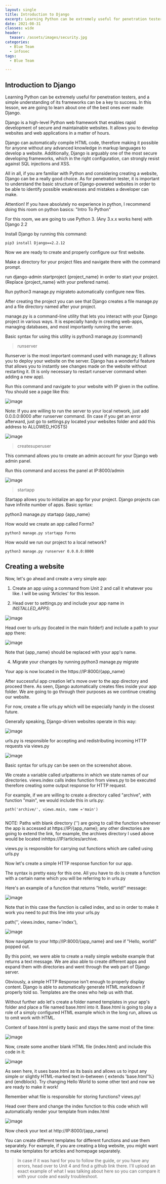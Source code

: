 ```yaml
---
layout: single
title: Introduction to Django
excerpt: Learning Python can be extremely useful for penetration testers, and a simple understanding of its frameworks can be a key to success.
date: 2021-08-31
classes: wide
header:
  teaser: /assets/images/security.jpg
categories:
  - Blue Team
  - infosec
tags:
  - Blue Team

---
```



##  Introduction to Django

Learning Python can be extremely useful for penetration testers, and a simple understanding of its frameworks can be a key to success. In this lesson, we are going to learn about one of the best ones ever made: Django. 

Django is a high-level Python web framework that enables rapid development of secure and maintainable websites. It allows you to develop websites and web applications in a matter of hours.

Django can automatically compile HTML code, therefore making it possible for anyone without any advanced knowledge in markup languages to develop a website. Additionally, Django is arguably one of the most secure developing frameworks, which in the right configuration, can strongly resist against SQL injections and XSS.

All in all, if you are familiar with Python and considering creating a website, Django can be a really good choice. As for penetration tester, it is important to understand the basic structure of Django-powered websites in order to be able to identify possible weaknesses and mistakes a developer can make.


Attention! If you have absolutely no experience in python, I recommend doing this room on python basics: "Intro To Python"

For this room, we are going to use Python 3. (Any 3.x.x works here) with Django 2.2

Install Django by running this command:
```
pip3 install Django==2.2.12
```


Now we are ready to create and properly configure our first website.

Make a directory for your project files and navigate there with the command prompt.

run django-admin startproject {project_name} in order to start your project. (Replace {project_name} with your prefered name).

Run python3 manage.py migrateto automatically configure new files.

After creating the project you can see that Django creates a file manage.py and a file directory named after your project.

manage.py is a command-line utility that lets you interact with your Django project in various ways. It is especially handy in creating web-apps, managing databases, and most importantly running the server.

Basic syntax for using this utility is python3 manage.py {command}

> runserver

Runserver is the most important command used with manage.py; It allows you to deploy your website on the server. Django has a wonderful feature that allows you to instantly see changes made on the website without restarting it. (It is only necessary to restart runserver command when adding a new app).

Run this command and navigate to your website with IP given in the outline. You should see a page like this:


![image](https://user-images.githubusercontent.com/89842187/132133740-bf012641-e995-4789-b710-e110fdad2294.png)



Note: If you are willing to run the server to your local network, just add 0.0.0.0:8000 after runserver command. (In case if you get an error afterward, just go to settings.py located your websites folder and add this address to ALLOWED_HOSTS)

![image](https://user-images.githubusercontent.com/89842187/132133771-a673f6da-8e53-4cad-9c70-0148b0e8a401.png)


> createsuperuser

This command allows you to create an admin account for your Django web admin panel. 

Run this command and access the panel at IP:8000/admin

![image](https://user-images.githubusercontent.com/89842187/132133776-8ebad27c-547e-4bd2-9cde-681ebb2aafb0.png)


> startapp

Startapp allows you to initialize an app for your project. Django projects can have infinite number of apps. Basic syntax:

python3 manage.py startapp {app_name}

How would we create an app called Forms? 

```
python3 manage.py startapp Forms
```

How would we run our project to a local network?

```
python3 manage.py runserver 0.0.0.0:8000
```

## Creating a website

Now, let's go ahead and create a very simple app: 

1. Create an app using a command from Unit 2 and call it whatever you like. I will be using 'Articles' for this lesson.

2. Head over to settings.py and include your app name in *INSTALLED_APPS*:

![image](https://user-images.githubusercontent.com/89842187/132133788-eaf528df-cd08-4ab3-9a28-4b19e96380dd.png)

Head over to urls.py (located in the main folder!) and include a path to your app there:

![image](https://user-images.githubusercontent.com/89842187/132133794-38e4d93d-60a0-42c3-88ec-be02876272dc.png)


Note that {app_name} should be replaced with your app's name.

4. Migrate your changes by running python3 manage.py migrate

Your app is now located in the https://IP:8000/{app_name} 

After successful app creation let's move over to the app directory and proceed there. As seen, Django automatically creates files inside your app folder. We are going to go through their purposes as we continue creating our website.

For now, create a file urls.py which will be especially handy in the closest future.

Generally speaking, Django-driven websites operate in this way:

![image](https://user-images.githubusercontent.com/89842187/132133805-93a249da-84fe-45a7-aa06-a664cf91cced.png)


urls.py is responsible for accepting and redistributing incoming HTTP requests via views.py

![image](https://user-images.githubusercontent.com/89842187/132133808-b8322d1e-95e1-4115-9f90-a8871b8531d4.png)

Basic syntax for urls.py can be seen on the screenshot above. 

We create a variable called urlpatterns in which we state names of our directories. views.index calls index function from views.py to be executed therefore creating some output response for HTTP request.

For example, if we are willing to create a directory called "archive", with function "main", we would include this in urls.py:

```
path('archive/', views.main, name ='main')


```

NOTE: Paths with blank directory ('') are going to call the function whenever the app is accessed at https://IP/{app_name}; any other directories are going to extend the link, for example, the archives directory I used above would be located inhttps://IP/articles/archive.

views.py is responsible for carrying out functions which are called using urls.py

Now let's create a simple HTTP response function for our app.

The syntax is pretty easy for this one. All you have to do is create a function with a certain name which you will be referring to in urls.py 

Here's an example of a function that returns "Hello, world!" message:

![image](https://user-images.githubusercontent.com/89842187/132133828-7a2b34b5-92cf-434d-8238-6f634587f564.png)


Note that in this case the function is called index, and so in order to make it work you need to put this line into your urls.py

path('', views.index, name='index'),

![image](https://user-images.githubusercontent.com/89842187/132133835-8ce1bd84-62b7-4c94-87e3-6051e5c74159.png)


Now navigate to your http://IP:8000/{app_name} and see if "Hello, world!" popped out.

By this point, we were able to create a really simple website example that returns a text message. We are also able to create different apps and expand them with directories and went through the web part of Django server. 

Obviously, a simple HTTP Response isn't enough to properly display content. Django is able to automatically generate HTML markdown if properly told so. Templates are the ones who help us with that. 

Without further ado let's create a folder named templates in your app's folder and place a file named base.html into it. Base.html is going to play a role of a simply configured HTML example which in the long run, allows us to omit work with HTML. 

Content of base.html is pretty basic and stays the same most of the time:

![image](https://user-images.githubusercontent.com/89842187/132133840-471eb34b-bb46-4216-885c-7401ba13e8be.png)

Now, create some another blank HTML file (index.html) and include this code in it:

![image](https://user-images.githubusercontent.com/89842187/132133843-51b5d2f8-1841-4b4a-a044-dd95a486814e.png)


As seen here, it uses base.html as its basis and allows us to input any simple or slightly HTML-marked text in-between { extends 'base.html'%} and {endblock}. Try changing Hello World to some other text and now we are ready to make it work!

Remember what file is responsible for storing functions? views.py! 

Head over there and change the index function to this code which will automatically render your template from index.html

![image](https://user-images.githubusercontent.com/89842187/132133851-ef6e03da-b20a-417a-97dd-b7a02480d454.png)


Now check your text at http://IP:8000/{app_name}

You can create different templates for different functions and use them separately. For example, if you are creating a blog website, you might want to make templates for articles and homepage separately.

> In case if it was hard for you to follow the guide, or you have any errors, head over to Unit 4 and find a github link there. I'll upload an exact example of what I was talking about here so you can compare it with your code and easily troubleshoot.
